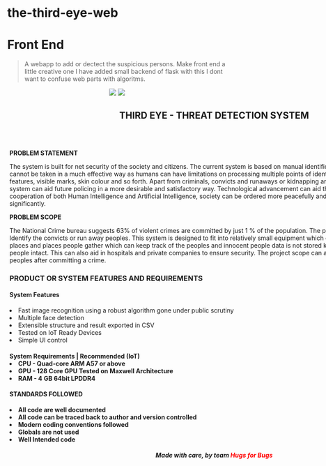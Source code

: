 # the-third-eye-web
# Front End
>  A webapp to add or dectect the suspicious persons.
>  Make front end a little creative one
> I have added small backend of flask with this I dont want to confuse web parts with algoritms.

<div align="center">
<img src="https://forthebadge.com/images/badges/made-with-python.svg" >
<img src="http://ForTheBadge.com/images/badges/powered-by-electricity.svg">
</div>

<div style="width:940px; border-color:grey; border-width:medium; margin:5px">
    <h2 style="text-align:center"> <b>THIRD EYE</b> - THREAT DETECTION SYSTEM </h3>
    <br>
    <br>

  <p style="text-align:left"><b>PROBLEM STATEMENT</b><p>
    <p style="text-align:left">
      The system is built for net security of the society and citizens.
    The current system is based on manual identification of criminals, which cannot be taken in a much effective way as humans can have limitations on processing multiple points of identification including face, facial features, visible marks, skin colour and so forth.
    Apart from criminals, convicts and runaways or kidnapping are becoming frequent this system can aid future policing in a more desirable and satisfactory way. Technological advancement can aid this system. With the cooperation of both Human Intelligence and Artificial Intelligence, society can be ordered more peacefully and crime rates might reduce significantly.
    </p>

   <p style="text-align:left"><b>PROBLEM SCOPE</b></p>
    <p style="text-align:left">
    The National Crime bureau suggests 63% of violent crimes are committed by just 1 % of the population.
    The purpose of the project is to Identify the convicts or run away peoples. This system is designed to fit into relatively small equipment which can be installed on public places and places people gather which can keep track of the peoples and innocent people data is not stored keeping privacy of common people intact. This can also aid in hospitals and private companies to ensure security. The project scope can again be extended to finding peoples after committing a crime.
    </p>

   <h3>PRODUCT OR SYSTEM FEATURES AND REQUIREMENTS</h3>
    <p style="text-align:left">
     <h4> System Features</h4>
       <li>Fast image recognition using a robust algorithm gone under public scrutiny 
        <li>Multiple face detection 
        <li>Extensible structure and result exported in CSV
        <li>Tested on IoT Ready Devices
        <li>Simple UI control

   <h4>System Requirements | Recommended (IoT)

<li>CPU  -  Quad-core ARM A57 or above
<li>GPU -  128 Core GPU Tested on Maxwell Architecture
<li>RAM -  4 GB 64bit LPDDR4

</p>
<p>
<h4>STANDARDS FOLLOWED</h4>
<li>All code are well documented
<li>All code can be traced back to author and version controlled
<li>Modern coding conventions followed
<li>Globals are not  used
<li>Well Intended code

<center>
<h5 > Made with care, by team <b style="color:red"> Hugs for Bugs</b>



</div>
